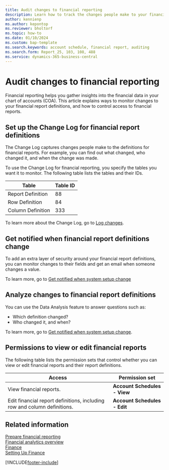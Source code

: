 ```yaml
---
title: Audit changes to financial reporting
description: Learn how to track the changes people make to your financial reports.
author: kennienp
ms.author: kepontop
ms.reviewer: bholtorf
ms.topic: how-to
ms.date: 01/10/2024
ms.custom: bap-template
ms.search.keywords: account schedule, financial report, auditing
ms.search.form: Report_25, 103, 108, 488
ms.service: dynamics-365-business-central
---
```

# Audit changes to financial reporting

Financial reporting helps you gather insights into the financial data in your chart of accounts (COA). This article explains ways to monitor changes to your financial report definitions, and how to control access to financial reports.

## Set up the Change Log for financial report definitions

The Change Log captures changes people make to the definitions for financial reports. For example, you can find out what changed, who changed it, and when the change was made.

To use the Change Log for financial reporting, you specify the tables you want it to monitor. The following table lists the tables and their IDs.

| Table | Table ID |
|------ | -------- |
| Report Definition       | 88  |
| Row Definition          | 84  |
| Column Definition       | 333 |

To learn more about the Change Log, go to [Log changes](across-log-changes.md).

## Get notified when financial report definitions change

To add an extra layer of security around your financial report definitions, you can monitor changes to their fields and get an email when someone changes a value. 

To learn more, go to [Get notified when system setup change](across-setup-auditing.md#get-notified-when-system-setup-change)

## Analyze changes to financial report definitions

You can use the Data Analysis feature to answer questions such as:

- Which definition changed?
- Who changed it, and when?

To learn more, go to [Get notified when system setup change](across-setup-auditing.md#analyze-changes-to-system-setup).

## Permissions to view or edit financial reports

The following table lists the permission sets that control whether you can view or edit financial reports and their report definitions.

| Access   | Permission set |
|------------------------| ---------------------- |
| View financial reports. | **Account Schedules - View** |
| Edit financial report definitions, including row and column definitions. | **Account Schedules - Edit** |

## Related information

[Prepare financial reporting](bi-how-work-account-schedule.md)  
[Financial analytics overview](bi.md)  
[Finance](finance.md)  
[Setting Up Finance](finance-setup-finance.md)  

[!INCLUDE[footer-include](includes/footer-banner.md)]